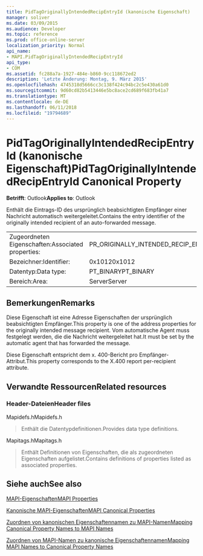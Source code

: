 ```yaml
---
title: PidTagOriginallyIntendedRecipEntryId (kanonische Eigenschaft)
manager: soliver
ms.date: 03/09/2015
ms.audience: Developer
ms.topic: reference
ms.prod: office-online-server
localization_priority: Normal
api_name:
- MAPI.PidTagOriginallyIntendedRecipEntryId
api_type:
- COM
ms.assetid: fc288a7a-1927-484e-b860-9cc118672ed2
description: 'Letzte Änderung: Montag, 9. März 2015'
ms.openlocfilehash: 4745318d5666cc3c138f424c94bc2c5e430a61d0
ms.sourcegitcommit: 9d60cd82b5413446e5bc8ace2cd689f683fb41a7
ms.translationtype: MT
ms.contentlocale: de-DE
ms.lasthandoff: 06/11/2018
ms.locfileid: "19794689"
---
```

# <a name="pidtagoriginallyintendedrecipentryid-canonical-property"></a><span data-ttu-id="21f1b-103">PidTagOriginallyIntendedRecipEntryId (kanonische Eigenschaft)</span><span class="sxs-lookup"><span data-stu-id="21f1b-103">PidTagOriginallyIntendedRecipEntryId Canonical Property</span></span>

  
  
<span data-ttu-id="21f1b-104">**Betrifft**: Outlook</span><span class="sxs-lookup"><span data-stu-id="21f1b-104">**Applies to**: Outlook</span></span> 
  
<span data-ttu-id="21f1b-105">Enthält die Eintrags-ID des ursprünglich beabsichtigten Empfänger einer Nachricht automatisch weitergeleitet.</span><span class="sxs-lookup"><span data-stu-id="21f1b-105">Contains the entry identifier of the originally intended recipient of an auto-forwarded message.</span></span>
  
|||
|:-----|:-----|
|<span data-ttu-id="21f1b-106">Zugeordneten Eigenschaften:</span><span class="sxs-lookup"><span data-stu-id="21f1b-106">Associated properties:</span></span>  <br/> |<span data-ttu-id="21f1b-107">PR_ORIGINALLY_INTENDED_RECIP_ENTRYID</span><span class="sxs-lookup"><span data-stu-id="21f1b-107">PR_ORIGINALLY_INTENDED_RECIP_ENTRYID</span></span>  <br/> |
|<span data-ttu-id="21f1b-108">Bezeichner:</span><span class="sxs-lookup"><span data-stu-id="21f1b-108">Identifier:</span></span>  <br/> |<span data-ttu-id="21f1b-109">0x1012</span><span class="sxs-lookup"><span data-stu-id="21f1b-109">0x1012</span></span>  <br/> |
|<span data-ttu-id="21f1b-110">Datentyp:</span><span class="sxs-lookup"><span data-stu-id="21f1b-110">Data type:</span></span>  <br/> |<span data-ttu-id="21f1b-111">PT_BINARY</span><span class="sxs-lookup"><span data-stu-id="21f1b-111">PT_BINARY</span></span>  <br/> |
|<span data-ttu-id="21f1b-112">Bereich:</span><span class="sxs-lookup"><span data-stu-id="21f1b-112">Area:</span></span>  <br/> |<span data-ttu-id="21f1b-113">Server</span><span class="sxs-lookup"><span data-stu-id="21f1b-113">Server</span></span>  <br/> |
   
## <a name="remarks"></a><span data-ttu-id="21f1b-114">Bemerkungen</span><span class="sxs-lookup"><span data-stu-id="21f1b-114">Remarks</span></span>

<span data-ttu-id="21f1b-115">Diese Eigenschaft ist eine Adresse Eigenschaften der ursprünglich beabsichtigten Empfänger.</span><span class="sxs-lookup"><span data-stu-id="21f1b-115">This property is one of the address properties for the originally intended message recipient.</span></span> <span data-ttu-id="21f1b-116">Vom automatische Agent muss festgelegt werden, die die Nachricht weitergeleitet hat.</span><span class="sxs-lookup"><span data-stu-id="21f1b-116">It must be set by the automatic agent that has forwarded the message.</span></span>
  
<span data-ttu-id="21f1b-117">Diese Eigenschaft entspricht dem x. 400-Bericht pro Empfänger-Attribut.</span><span class="sxs-lookup"><span data-stu-id="21f1b-117">This property corresponds to the X.400 report per-recipient attribute.</span></span>
  
## <a name="related-resources"></a><span data-ttu-id="21f1b-118">Verwandte Ressourcen</span><span class="sxs-lookup"><span data-stu-id="21f1b-118">Related resources</span></span>

### <a name="header-files"></a><span data-ttu-id="21f1b-119">Header-Dateien</span><span class="sxs-lookup"><span data-stu-id="21f1b-119">Header files</span></span>

<span data-ttu-id="21f1b-120">Mapidefs.h</span><span class="sxs-lookup"><span data-stu-id="21f1b-120">Mapidefs.h</span></span>
  
> <span data-ttu-id="21f1b-121">Enthält die Datentypdefinitionen.</span><span class="sxs-lookup"><span data-stu-id="21f1b-121">Provides data type definitions.</span></span>
    
<span data-ttu-id="21f1b-122">Mapitags.h</span><span class="sxs-lookup"><span data-stu-id="21f1b-122">Mapitags.h</span></span>
  
> <span data-ttu-id="21f1b-123">Enthält Definitionen von Eigenschaften, die als zugeordneten Eigenschaften aufgelistet.</span><span class="sxs-lookup"><span data-stu-id="21f1b-123">Contains definitions of properties listed as associated properties.</span></span>
    
## <a name="see-also"></a><span data-ttu-id="21f1b-124">Siehe auch</span><span class="sxs-lookup"><span data-stu-id="21f1b-124">See also</span></span>



[<span data-ttu-id="21f1b-125">MAPI-Eigenschaften</span><span class="sxs-lookup"><span data-stu-id="21f1b-125">MAPI Properties</span></span>](mapi-properties.md)
  
[<span data-ttu-id="21f1b-126">Kanonische MAPI-Eigenschaften</span><span class="sxs-lookup"><span data-stu-id="21f1b-126">MAPI Canonical Properties</span></span>](mapi-canonical-properties.md)
  
[<span data-ttu-id="21f1b-127">Zuordnen von kanonischen Eigenschaftennamen zu MAPI-Namen</span><span class="sxs-lookup"><span data-stu-id="21f1b-127">Mapping Canonical Property Names to MAPI Names</span></span>](mapping-canonical-property-names-to-mapi-names.md)
  
[<span data-ttu-id="21f1b-128">Zuordnen von MAPI-Namen zu kanonische Eigenschaftennamen</span><span class="sxs-lookup"><span data-stu-id="21f1b-128">Mapping MAPI Names to Canonical Property Names</span></span>](mapping-mapi-names-to-canonical-property-names.md)

